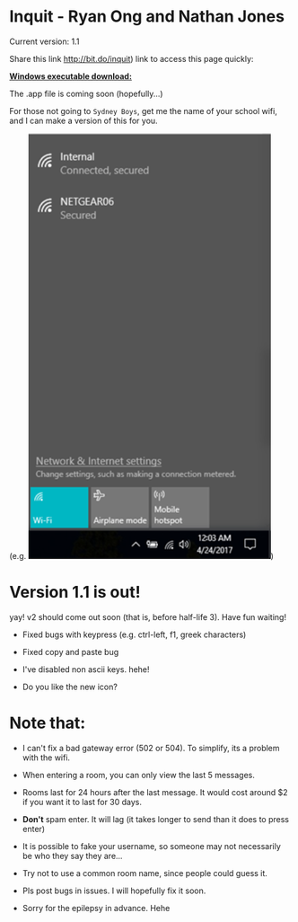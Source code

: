 # Inquit - Ryan Ong and Nathan Jones

Current version: 1.1

Share this link http://bit.do/inquit) link to access this page quickly: 

[**Windows executable download:**](https://github.com/RYNO8/Inquit/raw/master/Inquit%20v1.1.exe)

The .app file is coming soon (hopefully...)

For those not going to `Sydney Boys`, get me the name of your school wifi, and I can make a version of this for you.

(e.g. ![alt text](https://github.com/RYNO8/Inquit/blob/master/wifi%20example.PNG))

# Version 1.1 is out!

yay! v2 should come out soon (that is, before half-life 3). Have fun waiting!

- Fixed bugs with keypress (e.g. ctrl-left, f1, greek characters)

- Fixed copy and paste bug

- I've disabled non ascii keys. hehe!

- Do you like the new icon?

# Note that:

- I can't fix a bad gateway error (502 or 504). To simplify, its a problem with the wifi.

- When entering a room, you can only view the last 5 messages.

- Rooms last for 24 hours after the last message. It would cost around $2 if you want it to last for 30 days. 

- **Don't** spam enter. It will lag (it takes longer to send than it does to press enter)

- It is possible to fake your username, so someone may not necessarily be who they say they are...

- Try not to use a common room name, since people could guess it.

- Pls post bugs in issues. I will hopefully fix it soon.

- Sorry for the epilepsy in advance. Hehe
